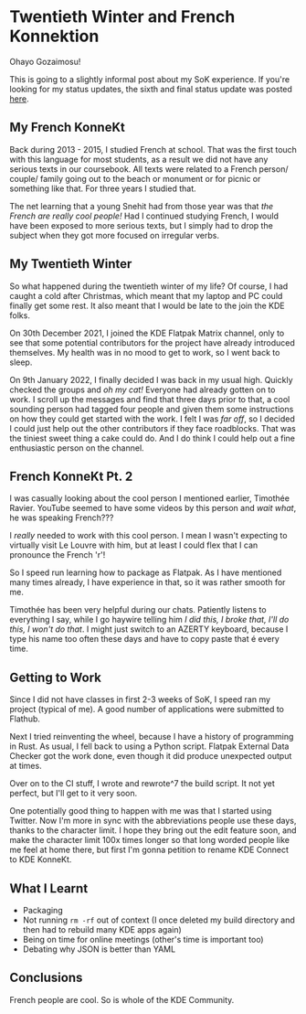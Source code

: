 # Twentieth Winter and French Konnektion

Ohayo Gozaimosu!

This is going to a slightly informal post about my SoK experience. If you're looking for my status updates, the sixth and final status update was posted [here](https://snehit.dev/posts/kde/sok-2022/final-update/).

## My French KonneKt

Back during 2013 - 2015, I studied French at school. That was the first touch with this language for most students, as a result we did not have any serious texts in our coursebook. All texts were related to a French person/ couple/ family going out to the beach or monument or for picnic or something like that. For three years I studied that.

The net learning that a young Snehit had from those year was that _the French are really cool people!_ Had I continued studying French, I would have been exposed to more serious texts, but I simply had to drop the subject when they got more focused on irregular verbs.

## My Twentieth Winter

So what happened during the twentieth winter of my life? Of course, I had caught a cold after Christmas, which meant that my laptop and PC could finally get some rest. It also meant that I would be late to the join the KDE folks.

On 30th December 2021, I joined the KDE Flatpak Matrix channel, only to see that some potential contributors for the project have already introduced themselves. My health was in no mood to get to work, so I went back to sleep.

On 9th January 2022, I finally decided I was back in my usual high. Quickly checked the groups and _oh my cat!_ Everyone had already gotten on to work. I scroll up the messages and find that three days prior to that, a cool sounding person had tagged four people and given them some instructions on how they could get started with the work. I felt I was _far off_, so I decided I could just help out the other contributors if they face roadblocks. That was the tiniest sweet thing a cake could do. And I do think I could help out a fine enthusiastic person on the channel.

## French KonneKt Pt. 2

I was casually looking about the cool person I mentioned earlier, Timothée Ravier. YouTube seemed to have some videos by this person and _wait what_, he was speaking French???

I _really_ needed to work with this cool person. I mean I wasn't expecting to virtually visit Le Louvre with him, but at least I could flex that I can pronounce the French 'r'!

So I speed run learning how to package as Flatpak. As I have mentioned many times already, I have experience in that, so it was rather smooth for me.

Timothée has been very helpful during our chats. Patiently listens to everything I say, while I go haywire telling him _I did this, I broke that, I'll do this, I won't do that_. I might just switch to an AZERTY keyboard, because I type his name too often these days and have to copy paste that é every time.

## Getting to Work

Since I did not have classes in first 2-3 weeks of SoK, I speed ran my project (typical of me). A good number of applications were submitted to Flathub.

Next I tried reinventing the wheel, because I have a history of programming in Rust. As usual, I fell back to using a Python script. Flatpak External Data Checker got the work done, even though it did produce unexpected output at times.

Over on to the CI stuff, I wrote and rewrote^7 the build script. It not yet perfect, but I'll get to it very soon.

One potentially good thing to happen with me was that I started using Twitter. Now I'm more in sync with the abbreviations people use these days, thanks to the character limit. I hope they bring out the edit feature soon, and make the character limit 100x times longer so that long worded people like me feel at home there, but first I'm gonna petition to rename KDE Connect to KDE KonneKt.

## What I Learnt

- Packaging
- Not running `rm -rf` out of context (I once deleted my build directory and then had to rebuild many KDE apps again)
- Being on time for online meetings (other's time is important too)
- Debating why JSON is better than YAML

## Conclusions

French people are cool. So is whole of the KDE Community.
